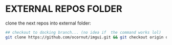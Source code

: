 # EXTERNAL REPOS FOLDER

clone the next repos into external folder:

```bash
## checkout to docking branch... (no idea if  the command works lol)
git clone https://github.com/ocornut/imgui.git && git checkout origin docking && git pull
```
